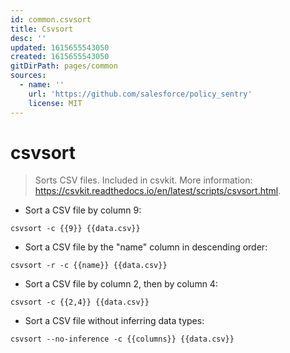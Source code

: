 ```yaml
---
id: common.csvsort
title: Csvsort
desc: ''
updated: 1615655543050
created: 1615655543050
gitDirPath: pages/common
sources:
  - name: ''
    url: 'https://github.com/salesforce/policy_sentry'
    license: MIT
---
```

# csvsort

> Sorts CSV files.
> Included in csvkit.
> More information: <https://csvkit.readthedocs.io/en/latest/scripts/csvsort.html>.

- Sort a CSV file by column 9:

`csvsort -c {{9}} {{data.csv}}`

- Sort a CSV file by the "name" column in descending order:

`csvsort -r -c {{name}} {{data.csv}}`

- Sort a CSV file by column 2, then by column 4:

`csvsort -c {{2,4}} {{data.csv}}`

- Sort a CSV file without inferring data types:

`csvsort --no-inference -c {{columns}} {{data.csv}}`

